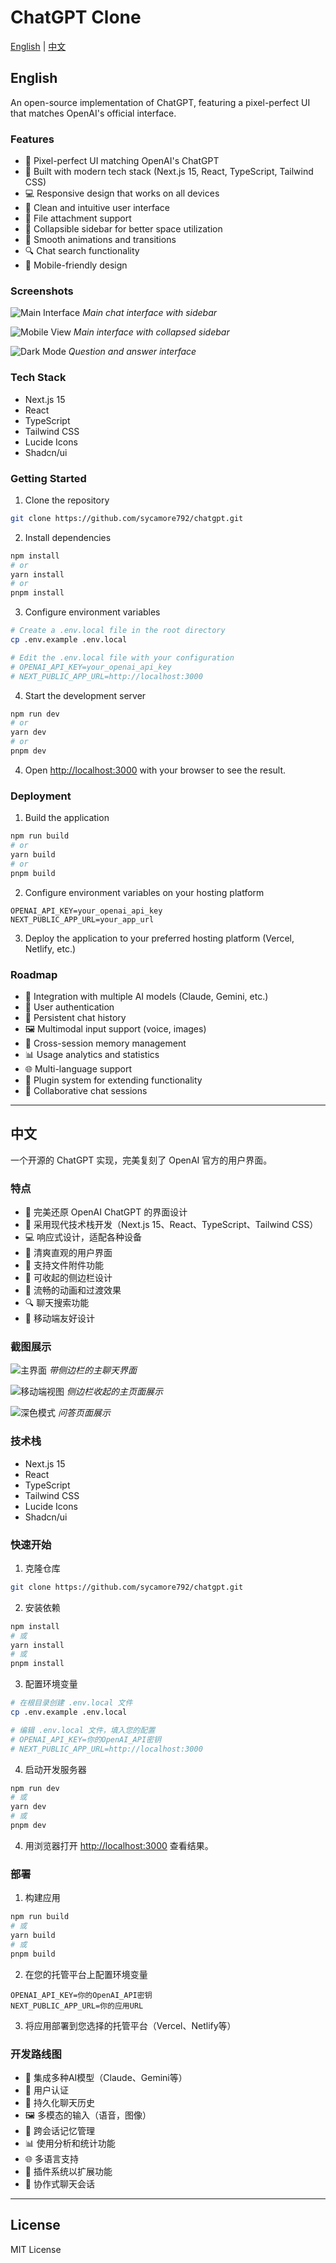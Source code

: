# ChatGPT Clone

[English](#english) | [中文](#中文)

## English

An open-source implementation of ChatGPT, featuring a pixel-perfect UI that matches OpenAI's official interface.

### Features

- 💯 Pixel-perfect UI matching OpenAI's ChatGPT
- 🚀 Built with modern tech stack (Next.js 15, React, TypeScript, Tailwind CSS)
- 💻 Responsive design that works on all devices
- 🎨 Clean and intuitive user interface
- 📁 File attachment support
- 🔄 Collapsible sidebar for better space utilization
- 🌙 Smooth animations and transitions
- 🔍 Chat search functionality
- 📱 Mobile-friendly design

### Screenshots

![Main Interface](/assets/example1.png)
*Main chat interface with sidebar*

![Mobile View](/assets/example2.png)
*Main interface with collapsed sidebar*

![Dark Mode](/assets/example3.png)
*Question and answer interface*

### Tech Stack

- Next.js 15
- React
- TypeScript
- Tailwind CSS
- Lucide Icons
- Shadcn/ui

### Getting Started

1. Clone the repository
```bash
git clone https://github.com/sycamore792/chatgpt.git
```

2. Install dependencies
```bash
npm install
# or
yarn install
# or
pnpm install
```

3. Configure environment variables
```bash
# Create a .env.local file in the root directory
cp .env.example .env.local

# Edit the .env.local file with your configuration
# OPENAI_API_KEY=your_openai_api_key
# NEXT_PUBLIC_APP_URL=http://localhost:3000
```

4. Start the development server
```bash
npm run dev
# or
yarn dev
# or
pnpm dev
```

4. Open [http://localhost:3000](http://localhost:3000) with your browser to see the result.

### Deployment

1. Build the application
```bash
npm run build
# or
yarn build
# or
pnpm build
```

2. Configure environment variables on your hosting platform
```
OPENAI_API_KEY=your_openai_api_key
NEXT_PUBLIC_APP_URL=your_app_url
```

3. Deploy the application to your preferred hosting platform (Vercel, Netlify, etc.)

### Roadmap

- 🔮 Integration with multiple AI models (Claude, Gemini, etc.)
- 🔐 User authentication
- 💾 Persistent chat history
- 🖼️ Multimodal input support (voice, images)
- 🧠 Cross-session memory management
- 📊 Usage analytics and statistics
- 🌐 Multi-language support
- 🔌 Plugin system for extending functionality
- 🤝 Collaborative chat sessions

---

## 中文

一个开源的 ChatGPT 实现，完美复刻了 OpenAI 官方的用户界面。

### 特点

- 💯 完美还原 OpenAI ChatGPT 的界面设计
- 🚀 采用现代技术栈开发（Next.js 15、React、TypeScript、Tailwind CSS）
- 💻 响应式设计，适配各种设备
- 🎨 清爽直观的用户界面
- 📁 支持文件附件功能
- 🔄 可收起的侧边栏设计
- 🌙 流畅的动画和过渡效果
- 🔍 聊天搜索功能
- 📱 移动端友好设计

### 截图展示

![主界面](/assets/example1.png)
*带侧边栏的主聊天界面*

![移动端视图](/assets/example2.png)
*侧边栏收起的主页面展示*

![深色模式](/assets/example3.png)
*问答页面展示*

### 技术栈

- Next.js 15
- React
- TypeScript
- Tailwind CSS
- Lucide Icons
- Shadcn/ui

### 快速开始

1. 克隆仓库
```bash
git clone https://github.com/sycamore792/chatgpt.git
```

2. 安装依赖
```bash
npm install
# 或
yarn install
# 或
pnpm install
```

3. 配置环境变量
```bash
# 在根目录创建 .env.local 文件
cp .env.example .env.local

# 编辑 .env.local 文件，填入您的配置
# OPENAI_API_KEY=你的OpenAI_API密钥
# NEXT_PUBLIC_APP_URL=http://localhost:3000
```

4. 启动开发服务器
```bash
npm run dev
# 或
yarn dev
# 或
pnpm dev
```

4. 用浏览器打开 [http://localhost:3000](http://localhost:3000) 查看结果。

### 部署

1. 构建应用
```bash
npm run build
# 或
yarn build
# 或
pnpm build
```

2. 在您的托管平台上配置环境变量
```
OPENAI_API_KEY=你的OpenAI_API密钥
NEXT_PUBLIC_APP_URL=你的应用URL
```

3. 将应用部署到您选择的托管平台（Vercel、Netlify等）

### 开发路线图

- 🔮 集成多种AI模型（Claude、Gemini等）
- 🔐 用户认证
- 💾 持久化聊天历史
- 🖼️ 多模态的输入（语音，图像）
- 🧠 跨会话记忆管理
- 📊 使用分析和统计功能
- 🌐 多语言支持
- 🔌 插件系统以扩展功能
- 🤝 协作式聊天会话

---

## License

MIT License
